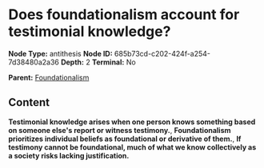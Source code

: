 # Does foundationalism account for testimonial knowledge?

**Node Type:** antithesis
**Node ID:** 685b73cd-c202-424f-a254-7d38480a2a36
**Depth:** 2
**Terminal:** No

**Parent:** [Foundationalism](foundationalism.md)

## Content

**Testimonial knowledge arises when one person knows something based on someone else's report or witness testimony.**, **Foundationalism prioritizes individual beliefs as foundational or derivative of them.**, **If testimony cannot be foundational, much of what we know collectively as a society risks lacking justification.**
